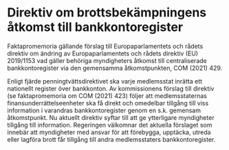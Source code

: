 # Direktiv om brottsbekämpningens åtkomst till bankkontoregister

Faktapromemoria gällande förslag till Europaparlamentets och rådets direktiv om ändring av Europaparlamentets och rådets direktiv (EU) 2019/1153 vad gäller behöriga myndigheters åtkomst till centraliserade bankkontoregister via den gemensamma åtkomstpunkten, COM (2021) 429.

Enligt fjärde penningtvättsdirektivet ska varje medlemsstat inrätta ett nationellt register över bankkonton. Av kommissionens förslag till direktiv (se faktapromemoria om COM (2021) 423) följer att medlemsstaternas finansunderrättelseenheter ska få direkt och omedelbar tillgång till viss information i varandras bankkontoregister genom en s.k. gemensam åtkomstpunkt. Nu aktuellt direktiv syftar till att ge ytterligare myndigheter tillgång till information. Regeringen välkomnar det aktuella förslaget som innebär att myndigheter med ansvar för att förebygga, upptäcka, utreda eller lagföra brott får tillgång till andra medlemsstaters bankkontoregister.
